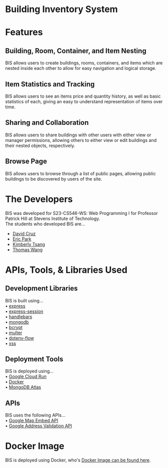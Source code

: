 # Building Inventory System

# Features

## Building, Room, Container, and Item Nesting
BIS allows users to create buildings, rooms, containers, and items which are nested inside each other to allow for easy navigation and logical storage.

## Item Statistics and Tracking
BIS allows users to see an items price and quantity history, as well as basic statistics of each, giving an easy to  understand representation of items over time. 

## Sharing and Collaboration
BIS allows users to share buildings with other users with either view or manager permissions, allowing others to either view or edit buildings and their nested objects, respectively.

## Browse Page
BIS allows users to browse through a list of public pages, allowing public buildings to be discovered by users of the site.

# The Developers
BIS was developed for S23-CS546-WS: Web Programming I for Professor Patrick Hill at Stevens Institute of Technology.<br>
The students who developed BIS are...<br>
- [David Cruz](https://github.com/xxmistacruzxx)
- [Eric Park](https://github.com/ericpark25)
- [Kimberly Tsang](https://github.com/kimberlytsang)
- [Thomas Wang](https://github.com/twang1905)

# APIs, Tools, & Libraries Used

## Development Libraries

BIS is built using...<br>
• [express](https://expressjs.com/)<br>
• [express-session](https://www.npmjs.com/package/express-session)<br>
• [handlebars](https://handlebarsjs.com/)<br>
• [mongodb](https://www.mongodb.com/)<br>
• [bcrypt](https://www.npmjs.com/package/bcrypt)<br>
• [multer](https://www.npmjs.com/package/multer)<br>
• [dotenv-flow](https://www.npmjs.com/package/dotenv-flow)<br>
• [xss](https://www.npmjs.com/package/xss)<br>

## Deployment Tools

BIS is deployed using...<br>
• [Google Cloud Run](https://cloud.google.com/run)<br>
• [Docker](https://www.docker.com/)<br>
• [MongoDB Atlas](https://www.mongodb.com/atlas/database)<br>

## APIs
BIS uses the following APIs...<br>
• [Google Map Embed API](https://developers.google.com/maps/documentation/embed/get-started)<br>
• [Google Address Validation API](https://developers.google.com/maps/documentation/address-validation/overview)<br>

# Docker Image

BIS is deployed using Docker, who's [Docker Image can be found here](https://hub.docker.com/r/xxmistacruzxx/bis).

